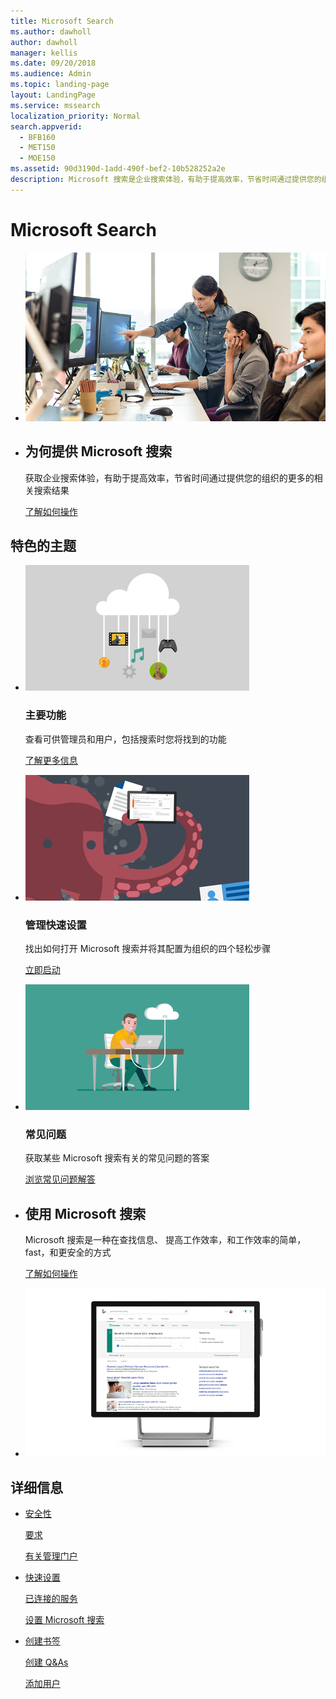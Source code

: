 ```yaml
---
title: Microsoft Search
ms.author: dawholl
author: dawholl
manager: kellis
ms.date: 09/20/2018
ms.audience: Admin
ms.topic: landing-page
layout: LandingPage
ms.service: mssearch
localization_priority: Normal
search.appverid:
  - BFB160
  - MET150
  - MOE150
ms.assetid: 90d3190d-1add-490f-bef2-10b528252a2e
description: Microsoft 搜索是企业搜索体验，有助于提高效率，节省时间通过提供您的组织的更多的相关搜索结果
---
```

# <a name="microsoft-search"></a>Microsoft Search

<ul class="panelContent cardsW cols cols2">
    <li>
        <div class="cardSize">
            <div class="cardPadding">
                <div class="card">
                    <div class="cardImageOuter">
                        <div class="cardImage">
                            <img src="media/a40fcb56-f0f9-4924-ae36-eb0a370665e3.png" alt="People in an office, one pointing at something on a screen." />
                        </div>
                    </div>
                    <div class="cardText">
                    </div>
                </div>
            </div>
        </div>
    </li>
    <li>
        <div class="cardSize">
            <div class="cardPadding">
                <div class="card">
                    <div class="cardText">
                        <h2>为何提供 Microsoft 搜索</h2>
                        <p>获取企业搜索体验，有助于提高效率，节省时间通过提供您的组织的更多的相关搜索结果</p>
                        <p><a href="why-microsoft-search.md">了解如何操作</a></p>
                    </div>
                </div>
            </div>
        </div>
    </li>
</ul>

<h2>特色的主题</h2>

<ul class="panelContent cardsW">
    <li>
        <div class="cardSize">
            <div class="cardPadding">
                <div class="card">
                    <div class="cardImageOuter">
                        <div class="cardImage">
                            <img src="media/651172f9-f9b6-4fbe-89f3-8adf6450cd7f.png" alt="Features included in Microsoft Search" />
                        </div>
                    </div>
                    <div class="cardText">
                        <h3>主要功能</h3>
                        <p>查看可供管理员和用户，包括搜索时您将找到的功能</p>
                        <p><a href="features.md">了解更多信息</a></p>
                    </div>
                </div>
            </div>
        </div>
    </li>
    <li>
        <div class="cardSize">
            <div class="cardPadding">
                <div class="card">
                    <div class="cardImageOuter">
                        <div class="cardImage">
                            <img src="media/60a078b4-166d-42f4-a3b9-91c04c9001f0.png" alt="Quick for admins to set up and configure" />
                        </div>
                    </div>
                    <div class="cardText">
                        <h3>管理快速设置</h3>
                        <p>找出如何打开 Microsoft 搜索并将其配置为组织的四个轻松步骤</p>
                        <p><a href="quick-set-up.md">立即启动</a></p>
                    </div>
                </div>
            </div>
        </div>
    </li>
    <li>
        <div class="cardSize">
            <div class="cardPadding">
                <div class="card">
                    <div class="cardImageOuter">
                        <div class="cardImage">
                            <img src="media/d696a83a-6322-477a-befd-4ad102b8204d.png" alt="Frequently asked questions about Microsoft Search" />
                        </div>
                    </div>
                    <div class="cardText">
                        <h3>常见问题</h3>
                        <p>获取某些 Microsoft 搜索有关的常见问题的答案</p>
                        <p><a href="faqs.md">浏览常见问题解答</a></p>
                    </div>
                </div>
            </div>
        </div>
    </li>
</ul>

<ul class="panelContent cardsW cols cols2">
    <li>
        <div class="cardSize">
            <div class="cardPadding">
                <div class="card">
                    <div class="cardText">
                        <h2>使用 Microsoft 搜索</h2>
                        <p>Microsoft 搜索是一种在查找信息、 提高工作效率，和工作效率的简单，fast，和更安全的方式</p>
                        <p><a href="use/about-microsoft-search.md">了解如何操作</a></p>
                    </div>
                </div>
            </div>
        </div>
    </li>
    <li>
        <div class="cardSize">
            <div class="cardPadding">
                <div class="card">
                    <div class="cardImageOuter">
                        <div class="cardImage">
                            <img src="media/c8456838-c6db-41f7-9e84-eebfd9c5b0b8.png" alt="How work results appear on Bing" />
                        </div>
                    </div>
                    <div class="cardText">
                    </div>
                </div>
            </div>
        </div>
    </li>
</ul>

<h2>详细信息</h2>
<ul class="panelContent cardsW">
    <li>
        <div class="cardSize">
            <div class="cardPadding">
                <div class="card">
                    <div class="cardText">
                        <p><a href="security.md">安全性</a></p>
                        <p><a href="requirements.md">要求</a></p>  
                        <p><a href="about-the-admin-portal.md">有关管理门户</a></p>
                    </div>
                </div>
            </div>
        </div>
    </li>
    <li>
        <div class="cardSize">
            <div class="cardPadding">
                <div class="card">
                    <div class="cardText">
                        <p><a href="quick-set-up.md">快速设置</a></p>
                        <p><a href="connected-services.md">已连接的服务</a></p>
                        <p><a href="set-up-microsoft-search.md">设置 Microsoft 搜索</a></p>
                    </div>
                </div>
            </div>
        </div>
    </li>
    <li>
        <div class="cardSize">
            <div class="cardPadding">
                <div class="card">
                    <div class="cardText">
                        <p><a href="create-bookmarks.md">创建书签</a></p>
                        <p><a href="create-qas.md">创建 Q&As</a></p>
                        <p><a href="add-users.md">添加用户</a></p>
                    </div>
                </div>
            </div>
        </div>
    </li>
</ul>  